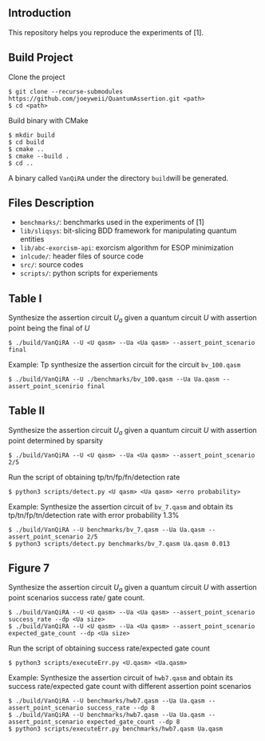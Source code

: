## Introduction
This repository helps you reproduce the experiments of [1].

## Build Project
Clone the project
```
$ git clone --recurse-submodules https://github.com/joeyweii/QuantumAssertion.git <path>
$ cd <path>
```
Build binary with CMake
```
$ mkdir build
$ cd build
$ cmake ..
$ cmake --build .
$ cd ..
```
A binary called ```VanQiRA``` under the directory ```build```will be generated.

## Files Description
- ```benchmarks/```: benchmarks used in the experiments of [1]
- ```lib/sliqsys```: bit-slicing BDD framework for manipulating quantum entities
- ```lib/abc-exorcism-api```: exorcism algorithm for ESOP minimization
- ```inlcude/```: header files of source code
- ```src/```: source codes
- ```scripts/```: python scripts for experiements

## Table I
Synthesize the assertion circuit $U_a$ given a quantum circuit $U$ with assertion point being the final of $U$
```
$ ./build/VanQiRA --U <U qasm> --Ua <Ua qasm> --assert_point_scenario final
```

Example:
Tp synthesize the assertion circuit for the circuit ```bv_100.qasm```
```
$ ./build/VanQiRA --U ./benchmarks/bv_100.qasm --Ua Ua.qasm --assert_point_scenirio final
```

## Table II
Synthesize the assertion circuit $U_a$ given a quantum circuit $U$ with assertion point determined by sparsity
```
$ ./build/VanQiRA --U <U qasm> --Ua <Ua qasm> --assert_point_scenario 2/5
```
Run the script of obtaining tp/tn/fp/fn/detection rate
```
$ python3 scripts/detect.py <U qasm> <Ua qasm> <erro probability>
```

Example:
Synthesize the assertion circuit of ```bv_7.qasm``` and obtain its tp/tn/fp/tn/detection rate with error probability 1.3%
```
$ ./build/VanQiRA --U benchmarks/bv_7.qasm --Ua Ua.qasm --assert_point_scenario 2/5
$ python3 scripts/detect.py benchmarks/bv_7.qasm Ua.qasm 0.013
```

## Figure 7
Synthesize the assertion circuit $U_a$ given a quantum circuit $U$ with assertion point scenarios success rate/ gate count.
```
$ ./build/VanQiRA --U <U qasm> --Ua <Ua qasm> --assert_point_scenario success_rate --dp <Ua size>
$ ./build/VanQiRA --U <U qasm> --Ua <Ua qasm> --assert_point_scenario expected_gate_count --dp <Ua size>
```
Run the script of obtaining success rate/expected gate count
```
$ python3 scripts/executeErr.py <U.qasm> <Ua.qasm>
```

Example:
Synthesize the assertion circuit of ```hwb7.qasm``` and obtain its success rate/expected gate count with different assertion point scenarios 
```
$ ./build/VanQiRA --U benchmarks/hwb7.qasm --Ua Ua.qasm --assert_point_scenario success_rate --dp 8
$ ./build/VanQiRA --U benchmarks/hwb7.qasm --Ua Ua.qasm --assert_point_scenario expected_gate_count --dp 8
$ python3 scripts/executeErr.py benchmarks/hwb7.qasm Ua.qasm
```
